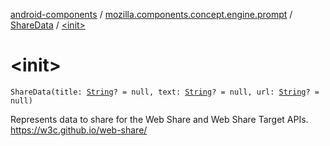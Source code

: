 [android-components](../../index.md) / [mozilla.components.concept.engine.prompt](../index.md) / [ShareData](index.md) / [&lt;init&gt;](./-init-.md)

# &lt;init&gt;

`ShareData(title: `[`String`](https://kotlinlang.org/api/latest/jvm/stdlib/kotlin/-string/index.html)`? = null, text: `[`String`](https://kotlinlang.org/api/latest/jvm/stdlib/kotlin/-string/index.html)`? = null, url: `[`String`](https://kotlinlang.org/api/latest/jvm/stdlib/kotlin/-string/index.html)`? = null)`

Represents data to share for the Web Share and Web Share Target APIs.
https://w3c.github.io/web-share/

